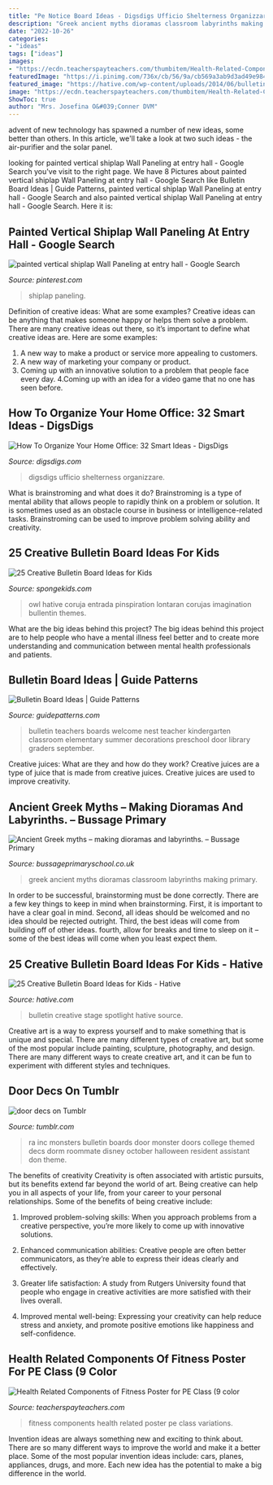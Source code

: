 ```yaml
---
title: "Pe Notice Board Ideas - Digsdigs Ufficio Shelterness Organizzare"
description: "Greek ancient myths dioramas classroom labyrinths making primary"
date: "2022-10-26"
categories:
- "ideas"
tags: ["ideas"]
images:
- "https://ecdn.teacherspayteachers.com/thumbitem/Health-Related-Components-of-Fitness-Poster-for-PE-Class-4530894-1556730189/original-4530894-2.jpg"
featuredImage: "https://i.pinimg.com/736x/cb/56/9a/cb569a3ab9d3ad49e984aa9ee32dd90e.jpg"
featured_image: "https://hative.com/wp-content/uploads/2014/06/bulletin-board-ideas/4-spotlight-work-on-stage-bulletin-board.jpg"
image: "https://ecdn.teacherspayteachers.com/thumbitem/Health-Related-Components-of-Fitness-Poster-for-PE-Class-4530894-1556730189/original-4530894-2.jpg"
ShowToc: true
author: "Mrs. Josefina O&#039;Conner DVM"
---
```



advent of new technology has spawned a number of new ideas, some better than others. In this article, we'll take a look at two such ideas - the air-purifier and the solar panel.

	

		
looking for painted vertical shiplap Wall Paneling at entry hall - Google Search you've visit to the right page. We have 8 Pictures about painted vertical shiplap Wall Paneling at entry hall - Google Search like Bulletin Board Ideas | Guide Patterns, painted vertical shiplap Wall Paneling at entry hall - Google Search and also painted vertical shiplap Wall Paneling at entry hall - Google Search. Here it is:
		
    
## Painted Vertical Shiplap Wall Paneling At Entry Hall - Google Search

<img loading=lazy src="https://i.pinimg.com/736x/cb/56/9a/cb569a3ab9d3ad49e984aa9ee32dd90e.jpg" onerror="this.onerror=null;this.src='https://tse3.mm.bing.net/th?id=OIP.T2l0cE5eBDskTHArUePw-AHaLH&amp;pid=15.1';" alt="painted vertical shiplap Wall Paneling at entry hall - Google Search">

_Source: pinterest.com_

>shiplap paneling. 

	

Definition of creative ideas: What are some examples?
Creative ideas can be anything that makes someone happy or helps them solve a problem. There are many creative ideas out there, so it’s important to define what creative ideas are. Here are some examples:
1. A new way to make a product or service more appealing to customers.
2. A new way of marketing your company or product.
3. Coming up with an innovative solution to a problem that people face every day.
4.Coming up with an idea for a video game that no one has seen before.

    
## How To Organize Your Home Office: 32 Smart Ideas - DigsDigs

<img loading=lazy src="https://www.digsdigs.com/photos/how-to-organize-your-home-office-smart-ideas-9-554x802.jpg" onerror="this.onerror=null;this.src='https://tse4.mm.bing.net/th?id=OIP.F_gO1U9XoKUgRrRkVPxa-wHaKu&amp;pid=15.1';" alt="How To Organize Your Home Office: 32 Smart Ideas - DigsDigs">

_Source: digsdigs.com_

>digsdigs ufficio shelterness organizzare. 

	

What is brainstroming and what does it do?
Brainstroming is a type of mental ability that allows people to rapidly think on a problem or solution. It is sometimes used as an obstacle course in business or intelligence-related tasks. Brainstroming can be used to improve problem solving ability and creativity.

    
## 25 Creative Bulletin Board Ideas For Kids

<img loading=lazy src="https://spongekids.com/wp-content/uploads/2014/06/bulletin-board-ideas/23-owl-library-bulletin-board.jpg" onerror="this.onerror=null;this.src='https://tse2.mm.bing.net/th?id=OIP.M9SlDe-S2bWi0BWbTy1sswHaJ4&amp;pid=15.1';" alt="25 Creative Bulletin Board Ideas for Kids">

_Source: spongekids.com_

>owl hative coruja entrada pinspiration lontaran corujas imagination bullentin themes. 

	

What are the big ideas behind this project?
The big ideas behind this project are to help people who have a mental illness feel better and to create more understanding and communication between mental health professionals and patients.

    
## Bulletin Board Ideas | Guide Patterns

<img loading=lazy src="http://www.guidepatterns.com/wp-content/uploads/2016/12/Bulletin-Board-Ideas.jpg" onerror="this.onerror=null;this.src='https://tse4.mm.bing.net/th?id=OIP.e11NvRlWw12fYdljaf52ugHaEK&amp;pid=15.1';" alt="Bulletin Board Ideas | Guide Patterns">

_Source: guidepatterns.com_

>bulletin teachers boards welcome nest teacher kindergarten classroom elementary summer decorations preschool door library graders september. 

	

Creative juices: What are they and how do they work?
Creative juices are a type of juice that is made from creative juices. Creative juices are used to improve creativity.

    
## Ancient Greek Myths – Making Dioramas And Labyrinths. – Bussage Primary

<img loading=lazy src="http://www.bussageprimaryschool.co.uk/wp-content/uploads/2017/02/DSC_0316.jpg" onerror="this.onerror=null;this.src='https://tse2.mm.bing.net/th?id=OIP.VWh2YszPeSjfADKPIveyjQHaE7&amp;pid=15.1';" alt="Ancient Greek myths – making dioramas and labyrinths. – Bussage Primary">

_Source: bussageprimaryschool.co.uk_

>greek ancient myths dioramas classroom labyrinths making primary. 

	

In order to be successful, brainstorming must be done correctly. There are a few key things to keep in mind when brainstorming. First, it is important to have a clear goal in mind. Second, all ideas should be welcomed and no idea should be rejected outright. Third, the best ideas will come from building off of other ideas. fourth, allow for breaks and time to sleep on it – some of the best ideas will come when you least expect them.

    
## 25 Creative Bulletin Board Ideas For Kids - Hative

<img loading=lazy src="https://hative.com/wp-content/uploads/2014/06/bulletin-board-ideas/4-spotlight-work-on-stage-bulletin-board.jpg" onerror="this.onerror=null;this.src='https://tse3.mm.bing.net/th?id=OIP.7aRDDQnXYg7L06z1Mz7hbAHaJ3&amp;pid=15.1';" alt="25 Creative Bulletin Board Ideas for Kids - Hative">

_Source: hative.com_

>bulletin creative stage spotlight hative source. 

	

Creative art is a way to express yourself and to make something that is unique and special. There are many different types of creative art, but some of the most popular include painting, sculpture, photography, and design. There are many different ways to create creative art, and it can be fun to experiment with different styles and techniques.

    
## Door Decs On Tumblr

<img loading=lazy src="https://40.media.tumblr.com/458a7295342fdd5ac3e40ed10504bc4d/tumblr_my6z0jJraK1qkj5xdo1_500.png" onerror="this.onerror=null;this.src='https://tse3.mm.bing.net/th?id=OIP.wtPKucKS8gY5WkIr9FxJ9gHaFj&amp;pid=15.1';" alt="door decs on Tumblr">

_Source: tumblr.com_

>ra inc monsters bulletin boards door monster doors college themed decs dorm roommate disney october halloween resident assistant don theme. 

	

The benefits of creativity
Creativity is often associated with artistic pursuits, but its benefits extend far beyond the world of art. Being creative can help you in all aspects of your life, from your career to your personal relationships.
Some of the benefits of being creative include:

1. Improved problem-solving skills: When you approach problems from a creative perspective, you’re more likely to come up with innovative solutions.

2. Enhanced communication abilities: Creative people are often better communicators, as they’re able to express their ideas clearly and effectively.

3. Greater life satisfaction: A study from Rutgers University found that people who engage in creative activities are more satisfied with their lives overall.

4. Improved mental well-being: Expressing your creativity can help reduce stress and anxiety, and promote positive emotions like happiness and self-confidence.

    
## Health Related Components Of Fitness Poster For PE Class (9 Color

<img loading=lazy src="https://ecdn.teacherspayteachers.com/thumbitem/Health-Related-Components-of-Fitness-Poster-for-PE-Class-4530894-1556730189/original-4530894-2.jpg" onerror="this.onerror=null;this.src='https://tse4.mm.bing.net/th?id=OIP.J6ohYJyMmBm27bscrYtBFgAAAA&amp;pid=15.1';" alt="Health Related Components of Fitness Poster for PE Class (9 color">

_Source: teacherspayteachers.com_

>fitness components health related poster pe class variations. 

	

Invention ideas are always something new and exciting to think about. There are so many different ways to improve the world and make it a better place. Some of the most popular invention ideas include: cars, planes, appliances, drugs, and more. Each new idea has the potential to make a big difference in the world.

